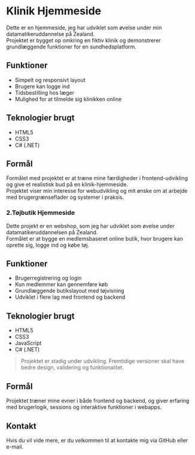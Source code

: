 # Klinik Hjemmeside
Dette er en hjemmeside, jeg har udviklet som øvelse under min datamatikeruddannelse på Zealand.  
Projektet er bygget op omkring en fiktiv klinik og demonstrerer grundlæggende funktioner for en sundhedsplatform.

## Funktioner
- Simpelt og responsivt layout
- Brugere kan logge ind
- Tidsbestilling hos læger
- Mulighed for at tilmelde sig klinikken online

## Teknologier brugt
- HTML5  
- CSS3
- C# (.NET)


## Formål
Formålet med projektet er at træne mine færdigheder i frontend-udvikling og give et realistisk bud på en klinik-hjemmeside.  
Projektet viser min interesse for webudvikling og mit ønske om at arbejde med brugergrænseflader og systemer i praksis.

### 2.Tøjbutik Hjemmeside
Dette projekt er en webshop, som jeg har udviklet som øvelse under datamatikeruddannelsen på Zealand.  
Formålet er at bygge en medlemsbaseret online butik, hvor brugere kan oprette sig, logge ind og købe tøj.

## Funktioner
- Brugerregistrering og login
- Kun medlemmer kan gennemføre køb
- Grundlæggende butikslayout med tøjvisning
- Udviklet i flere lag med frontend og backend

## Teknologier brugt
- HTML5  
- CSS3  
- JavaScript  
- C# (.NET)

> Projektet er stadig under udvikling. Fremtidige versioner skal have bedre design, validering og funktionalitet.

## Formål
Projektet træner mine evner i både frontend og backend, og giver erfaring med brugerlogik, sessions og interaktive funktioner i webapps.

## Kontakt
Hvis du vil vide mere, er du velkommen til at kontakte mig via GitHub eller e-mail.
